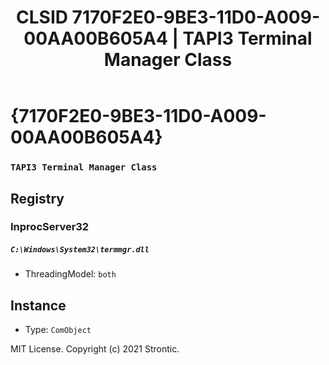 ﻿---
title: "CLSID 7170F2E0-9BE3-11D0-A009-00AA00B605A4 | TAPI3 Terminal Manager Class"
excerpt: What is COM-Object CLSID 7170F2E0-9BE3-11D0-A009-00AA00B605A4?
---

# {7170F2E0-9BE3-11D0-A009-00AA00B605A4}

### `TAPI3 Terminal Manager Class`

## Registry


### InprocServer32

##### `C:\Windows\System32\termmgr.dll`
* ThreadingModel: `both`

## Instance

* Type: `ComObject`

MIT License. Copyright (c) 2021 Strontic.


